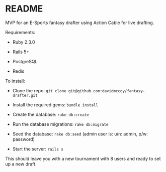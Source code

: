 # README

MVP for an E-Sports fantasy drafter using Action Cable for live drafting.

Requirements:

* Ruby 2.3.0

* Rails 5+

* PostgreSQL

* Redis

To install:

* Clone the repo: `git clone git@github.com:davidmccoy/fantasy-drafter.git`

* Install the required gems: `bundle install`

* Create the database: `rake db:create`

* Run the database migrations: `rake db:migrate`

* Seed the database: `rake db:seed` (admin user is: u/n: admin, p/w: password)

* Start the server: `rails s`

This should leave you with a new tournament with 8 users and ready to set up a new draft.
